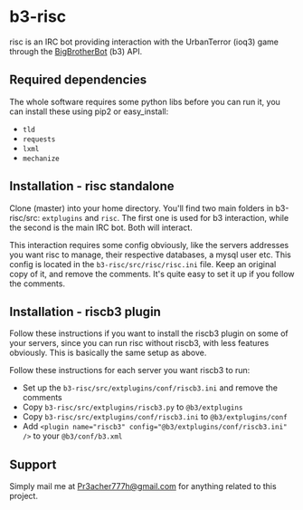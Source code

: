 # b3-risc
risc is an IRC bot providing interaction with the UrbanTerror (ioq3) game through
the [BigBrotherBot](http://www.bigbrotherbot.net/) (b3) API.

## Required dependencies
The whole software requires some python libs before you can run it, you can install these using pip2 or easy_install:

* `tld`
* `requests`
* `lxml`
* `mechanize`

## Installation - risc standalone
Clone (master) into your home directory. You'll find two main folders
in b3-risc/src: `extplugins` and `risc`. The first one is used for b3
interaction, while the second is the main IRC bot. Both will interact.

This interaction requires some config obviously, like the servers addresses
you want risc to manage, their respective databases, a mysql user etc. This config
is located in the `b3-risc/src/risc/risc.ini` file. Keep an
original copy of it, and remove the comments.
It's quite easy to set it up if you follow the comments.

## Installation - riscb3 plugin
Follow these instructions if you want to install the riscb3 plugin on
some of your servers, since you can run risc without riscb3, with less
features obviously. This is basically the same setup as above.

Follow these instructions for each server you want riscb3 to run:

* Set up the `b3-risc/src/extplugins/conf/riscb3.ini` and remove the comments
* Copy `b3-risc/src/extplugins/riscb3.py` to `@b3/extplugins`
* Copy `b3-risc/src/extplugins/conf/riscb3.ini` to `@b3/extplugins/conf`
* Add `<plugin name="riscb3" config="@b3/extplugins/conf/riscb3.ini" />` to your `@b3/conf/b3.xml`

## Support
Simply mail me at Pr3acher777h@gmail.com for anything related to this project.
